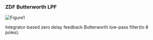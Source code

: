 ### ZDF Butterworth LPF

![Figure1](https://raw.github.com/fukuroder/Reaktor_Files/master/ZDF-Butterworth-LPF/screenshot.png)

Integrator-based zero delay feedback Butterworth low-pass filter(to 8 poles).
